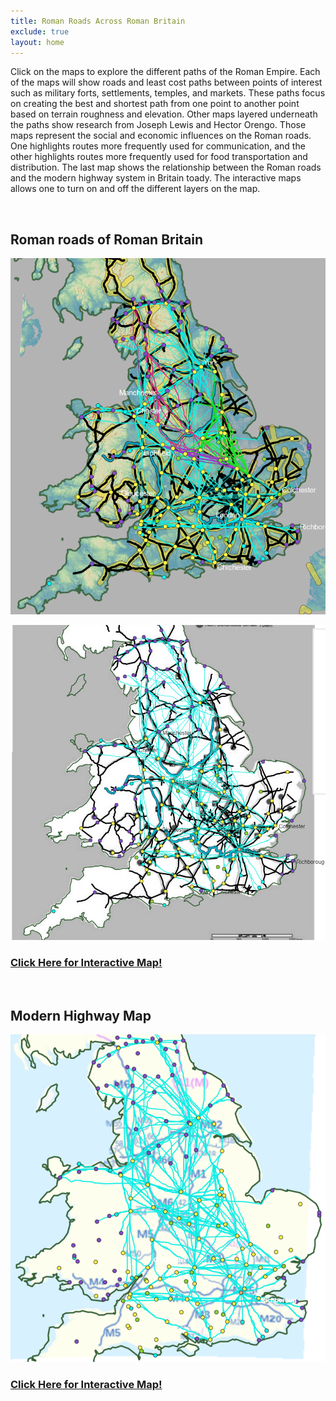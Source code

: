 ```yaml
---
title: Roman Roads Across Roman Britain
exclude: true
layout: home
---
```


Click on the maps to explore the different paths of the Roman Empire. Each of the maps will show roads and least cost paths between points of interest such as military forts, settlements, temples, and markets. These paths focus on creating the best and shortest path from one point to another point based on terrain roughness and elevation. Other maps layered underneath the paths show research from Joseph Lewis and Hector Orengo. Those maps represent the social and economic influences on the Roman roads. One highlights routes more frequently used for communication, and the other highlights routes more frequently used for food transportation and distribution. The last map shows the relationship between the Roman roads and the modern highway system in Britain toady. The interactive maps allows one to turn on and off the different layers on the map.

<br>

## **Roman roads of Roman Britain**

<img src="map-analysis/maps/eng-map-all-lcps2.png" alt="photo" width= "600px">


<br>

<a href src="https://mads709.github.io/roman-road-comp.github.io/"> <img src="home-page/photos/web-map-image1.PNG" alt="photo" width= "600px"></a>

### <a href src="https://mads709.github.io/roman-road-comp.github.io/"> Click Here for Interactive Map! </a>


<br>

## **Modern Highway Map**

<img src="home-page/photos/web-map2.PNG" alt="photo" width= "600px">

### <a href src="https://mads709.github.io/mod-highway-map.github.io/"> Click Here for Interactive Map! </a>
